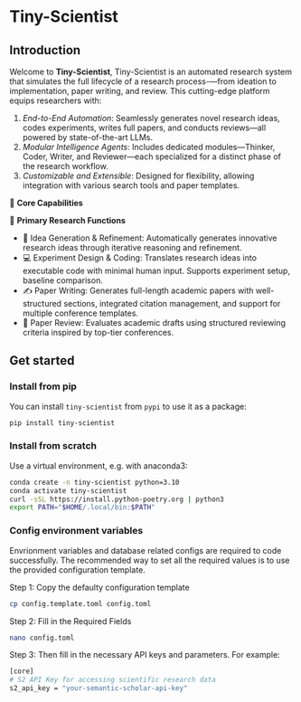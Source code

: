 # Tiny-Scientist

## Introduction

Welcome to **Tiny-Scientist**, Tiny-Scientist is an automated research system that simulates the full lifecycle of a research process-—from ideation to implementation, paper writing, and review. This cutting-edge platform equips researchers with:

1. *End-to-End Automation*: Seamlessly generates novel research ideas, codes experiments, writes full papers, and conducts reviews—all powered by state-of-the-art LLMs.
2. *Modular Intelligence Agents*: Includes dedicated modules—Thinker, Coder, Writer, and Reviewer—each specialized for a distinct phase of the research workflow.
3. *Customizable and Extensible*: Designed for flexibility, allowing integration with various search tools and paper templates.

🔸 **Core Capabilities**

🚀 **Primary Research Functions**
* 🧠 Idea Generation & Refinement: Automatically generates innovative research ideas through iterative reasoning and refinement. 
* 💻 Experiment Design & Coding: Translates research ideas into executable code with minimal human input. Supports experiment setup, baseline comparison.
* ✍️ Paper Writing: Generates full-length academic papers with well-structured sections, integrated citation management, and support for multiple conference templates.
* 📝 Paper Review: Evaluates academic drafts using structured reviewing criteria inspired by top-tier conferences. 


## Get started

### Install from pip

You can install `tiny-scientist` from `pypi` to use it as a package:

```bash
pip install tiny-scientist
```

### Install from scratch

Use a virtual environment, e.g. with anaconda3:

```bash
conda create -n tiny-scientist python=3.10
conda activate tiny-scientist
curl -sSL https://install.python-poetry.org | python3
export PATH="$HOME/.local/bin:$PATH"
```

### Config environment variables
Envrionment variables and database related configs are required to code successfully. The recommended way to set all the required values is to use the provided configuration template.

Step 1: Copy the defaulty configuration template
```bash
cp config.template.toml config.toml
```

Step 2: Fill in the Required Fields
```bash
nano config.toml
```

Step 3: Then fill in the necessary API keys and parameters. For example:
```bash
[core]
# S2 API Key for accessing scientific research data
s2_api_key = "your-semantic-scholar-api-key"
```